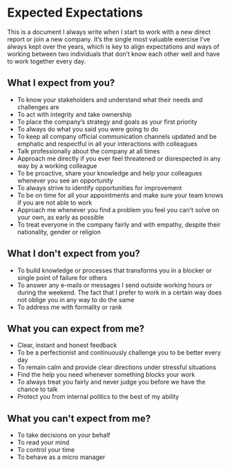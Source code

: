 # Expected Expectations

This is a document I always write when I start to work with a new direct report or join a new company. It’s the single most valuable exercise I’ve always kept over the years, which is key to align expectations and ways of working between two individuals that don’t know each other well and have to work together every day.

## What I expect from you?

- To know your stakeholders and understand what their needs and challenges are
- To act with integrity and take ownership
- To place the company’s strategy and goals as your first priority
- To always do what you said you were going to do
- To keep all company official communication channels updated and be emphatic and respectful in all your interactions with colleagues
- Talk professionally about the company at all times
- Approach me directly if you ever feel threatened or disrespected in any way by a working colleague
- To be proactive, share your knowledge and help your colleagues whenever you see an opportunity
- To always strive to identify opportunities for improvement
- To be on time for all your appointments and make sure your team knows if you are not able to work
- Approach me whenever you find a problem you feel you can't solve on your own, as early as possible
- To treat everyone in the company fairly and with empathy, despite their nationality, gender or religion

## What I don't expect from you?

- To build knowledge or processes that transforms you in a blocker or single point of failure for others
- To answer any e-mails or messages I send outside working hours or during the weekend. The fact that I prefer to work in a certain way does not oblige you in any way to do the same
- To address me with formality or rank

## What you can expect from me?

- Clear, instant and honest feedback
- To be a perfectionist and continuously challenge you to be better every day
- To remain calm and provide clear directions under stressful situations
- Find the help you need whenever something blocks your work
- To always treat you fairly and never judge you before we have the chance to talk
- Protect you from internal politics to the best of my ability

## What you can't expect from me?

- To take decisions on your behalf
- To read your mind
- To control your time 
- To behave as a micro manager
